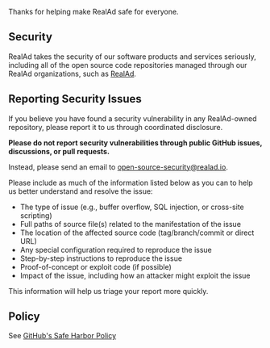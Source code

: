 Thanks for helping make RealAd safe for everyone.

## Security

RealAd takes the security of our software products and services seriously, including all of the open source code repositories managed through our RealAd organizations, such as [RealAd](https://github.com/realad). 

## Reporting Security Issues

If you believe you have found a security vulnerability in any RealAd-owned repository, please report it to us through coordinated disclosure.

**Please do not report security vulnerabilities through public GitHub issues, discussions, or pull requests.**

Instead, please send an email to open-source-security@realad.io.

Please include as much of the information listed below as you can to help us better understand and resolve the issue:

  * The type of issue (e.g., buffer overflow, SQL injection, or cross-site scripting)
  * Full paths of source file(s) related to the manifestation of the issue
  * The location of the affected source code (tag/branch/commit or direct URL)
  * Any special configuration required to reproduce the issue
  * Step-by-step instructions to reproduce the issue
  * Proof-of-concept or exploit code (if possible)
  * Impact of the issue, including how an attacker might exploit the issue

This information will help us triage your report more quickly.

## Policy

See [GitHub's Safe Harbor Policy](https://docs.github.com/en/github/site-policy/github-bug-bounty-program-legal-safe-harbor#1-safe-harbor-terms)
